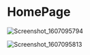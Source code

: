 # HomePage
![Screenshot_1607095794](https://user-images.githubusercontent.com/75485524/101231637-89ed6280-36d2-11eb-8095-d3451b61ed9e.png)

![Screenshot_1607095813](https://user-images.githubusercontent.com/75485524/101231638-8bb72600-36d2-11eb-8ff0-d8bd74b5af47.png)





